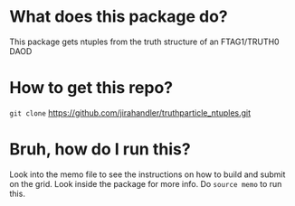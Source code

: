 # What does this package do?
This package gets ntuples from the truth structure of an FTAG1/TRUTH0 DAOD

# How to get this repo?
`git clone` https://github.com/jirahandler/truthparticle_ntuples.git

# Bruh, how do I run this?
Look into the memo file to see the instructions on how to build and submit on the grid.
Look inside the package for more info.
Do `source memo` to run this.
